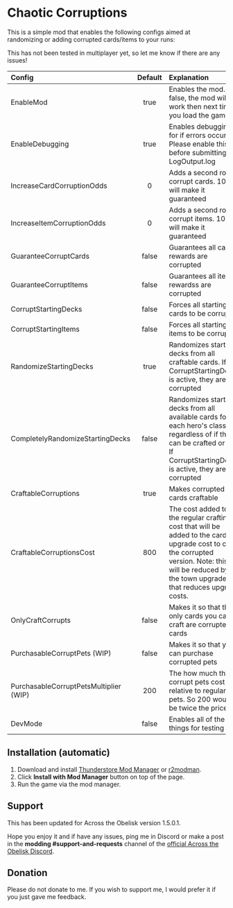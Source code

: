 # Chaotic Corruptions

This is a simple mod that enables the following configs aimed at randomizing or adding corrupted cards/items to your runs:

This has not been tested in multiplayer yet, so let me know if there are any issues!

| Config    | Default | Explanation |
| :------ | :----: | :--------- |
| EnableMod  | true |   Enables the mod. If false, the mod will not work then next time you load the game.    |
| EnableDebugging | true |   Enables debugging for if errors occur. Please enable this before submitting a LogOutput.log  |
| IncreaseCardCorruptionOdds    |   0    |  Adds a second roll to corrupt cards. 100 will make it guaranteed  | 
| IncreaseItemCorruptionOdds | 0 |   Adds a second roll to corrupt items. 100 will make it guaranteed   |
| GuaranteeCorruptCards | false |   Guarantees all card rewards are corrupted   |
| GuaranteeCorruptItems | false |   Guarantees all item rewardss are corrupted   |
| CorruptStartingDecks | false |   Forces all starting cards to be corrupted   |
| CorruptStartingItems | false |   Forces all starting items to be corrupted   |
| RandomizeStartingDecks | true |   Randomizes starting decks from all craftable cards. If CorruptStartingDecks is active, they are all corrupted   |
| CompletelyRandomizeStartingDecks | false |   Randomizes starting decks from all available cards for each hero's class regardless of if they can be crafted or not. If CorruptStartingDecks is active, they are all corrupted   |
| CraftableCorruptions | true |   Makes corrupted cards craftable   |
| CraftableCorruptionsCost | 800 |   The cost added to the regular crafting cost that will be added to the card's upgrade cost to craft the corrupted version. Note: this will be reduced by the town upgrade that reduces upgrade costs.   |
| OnlyCraftCorrupts | false |   Makes it so that the only cards you can craft are corrupted cards   |
| PurchasableCorruptPets (WIP) | false |   Makes it so that you can purchase corrupted pets   |
| PurchasableCorruptPetsMultiplier (WIP) | 200 |   The how much the corrupt pets cost relative to regular pets. So 200 would be twice the price.   |
| DevMode | false |   Enables all of the things for testing   |

## Installation (automatic)

1. Download and install [Thunderstore Mod Manager](https://www.overwolf.com/app/Thunderstore-Thunderstore_Mod_Manager) or [r2modman](https://across-the-obelisk.thunderstore.io/package/ebkr/r2modman/).
2. Click **Install with Mod Manager** button on top of the page.
3. Run the game via the mod manager.

## Support

This has been updated for Across the Obelisk version 1.5.0.1.

Hope you enjoy it and if have any issues, ping me in Discord or make a post in the **modding #support-and-requests** channel of the [official Across the Obelisk Discord](https://discord.gg/across-the-obelisk-679706811108163701).

## Donation

Please do not donate to me. If you wish to support me, I would prefer it if you just gave me feedback. 
